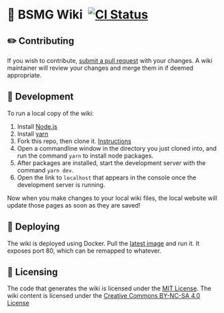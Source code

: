 # 📖 BSMG Wiki &nbsp;[![CI Status](https://github.com/beat-saber-modding-group/wiki/workflows/Wiki%20CI/badge.svg)](https://github.com/beat-saber-modding-group/wiki/actions)
## ✏️ Contributing
If you wish to contribute, [submit a pull request](https://github.com/beat-saber-modding-group/wiki/pulls) with your changes. A wiki maintainer will review your changes and merge them in if deemed appropriate.

## 🧪 Development
To run a local copy of the wiki:
1. Install [Node.js](https://nodejs.org/en/download/)
2. Install [yarn](https://yarnpkg.com/en/docs/install)
3. Fork this repo, then clone it. [Instructions](https://guides.github.com/activities/forking/)
4. Open a commandline window in the directory you just cloned into, and run the command `yarn` to install node packages.
5. After packages are installed, start the development server with the command `yarn dev`.
6. Open the link to `localhost` that appears in the console once the development server is running.

Now when you make changes to your local wiki files, the local website will update those pages as soon as they are saved!

## 🚀 Deploying
The wiki is deployed using Docker. Pull the [latest image](https://github.com/beat-saber-modding-group/wiki/packages/54581) and run it. It exposes port 80, which can be remapped to whatever.

## 🔐 Licensing
The code that generates the wiki is licensed under the [MIT License](https://github.com/beat-saber-modding-group/wiki/blob/master/LICENSE). The wiki content is licensed under the [Creative Commons BY-NC-SA 4.0 License](https://github.com/beat-saber-modding-group/wiki/blob/master/wiki/LICENSE)
